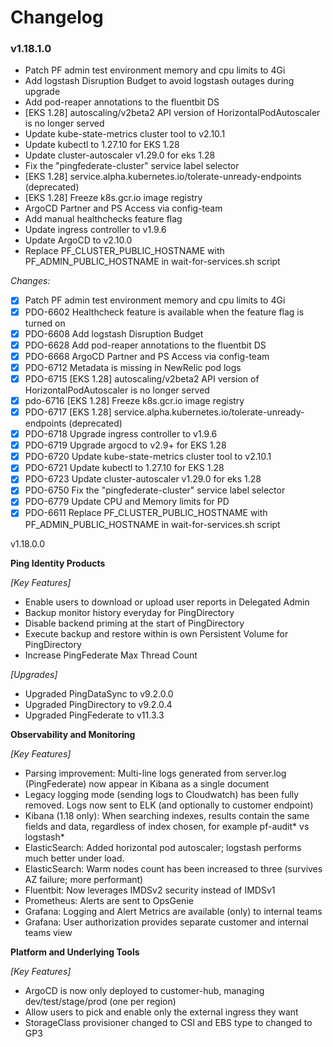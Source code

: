 # Changelog

### v1.18.1.0

- Patch PF admin test environment memory and cpu limits to 4Gi
- Add logstash Disruption Budget to avoid logstash outages during upgrade
- Add pod-reaper annotations to the fluentbit DS
- [EKS 1.28] autoscaling/v2beta2 API version of HorizontalPodAutoscaler is no longer served
- Update kube-state-metrics cluster tool to v2.10.1
- Update kubectl to 1.27.10 for EKS 1.28
- Update cluster-autoscaler v1.29.0 for eks 1.28
- Fix the "pingfederate-cluster" service label selector
- [EKS 1.28] service.alpha.kubernetes.io/tolerate-unready-endpoints (deprecated)
- [EKS 1.28]  Freeze k8s.gcr.io image registry
- ArgoCD Partner and PS Access via config-team
- Add manual healthchecks feature flag
- Update ingress controller to v1.9.6
- Update ArgoCD to v2.10.0
- Replace PF_CLUSTER_PUBLIC_HOSTNAME with PF_ADMIN_PUBLIC_HOSTNAME in wait-for-services.sh script

_Changes:_

- [X] Patch PF admin test environment memory and cpu limits to 4Gi
- [X] PDO-6602 Healthcheck feature is available when the feature flag is turned on
- [X] PDO-6608 Add logstash Disruption Budget
- [X] PDO-6628 Add pod-reaper annotations to the fluentbit DS
- [X] PDO-6668 ArgoCD Partner and PS Access via config-team
- [X] PDO-6712 Metadata is missing in NewRelic pod logs
- [X] PDO-6715 [EKS 1.28] autoscaling/v2beta2 API version of HorizontalPodAutoscaler is no longer served
- [X] pdo-6716 [EKS 1.28]  Freeze k8s.gcr.io image registry
- [X] PDO-6717 [EKS 1.28] service.alpha.kubernetes.io/tolerate-unready-endpoints (deprecated)
- [X] PDO-6718 Upgrade ingress controller to v1.9.6
- [X] PDO-6719 Upgrade argocd to v2.9+  for EKS 1.28
- [X] PDO-6720 Update kube-state-metrics cluster tool to v2.10.1
- [X] PDO-6721 Update kubectl to 1.27.10 for EKS 1.28
- [X] PDO-6723 Update cluster-autoscaler v1.29.0 for eks 1.28
- [X] PDO-6750 Fix the "pingfederate-cluster" service label selector
- [X] PDO-6779 Update CPU and Memory limits for PD
- [X] PDO-6611 Replace PF_CLUSTER_PUBLIC_HOSTNAME with PF_ADMIN_PUBLIC_HOSTNAME in wait-for-services.sh script

v1.18.0.0

**Ping Identity Products**

_[Key Features]_
- Enable users to download or upload user reports in Delegated Admin
- Backup monitor history everyday for PingDirectory
- Disable backend priming at the start of PingDirectory
- Execute backup and restore within is own Persistent Volume for PingDirectory
- Increase PingFederate Max Thread Count

_[Upgrades]_
- Upgraded PingDataSync to v9.2.0.0
- Upgraded PingDirectory to v9.2.0.4
- Upgraded PingFederate to v11.3.3

**Observability and Monitoring**

_[Key Features]_
- Parsing improvement: Multi-line logs generated from server.log (PingFederate) now appear in Kibana as a single document
- Legacy logging mode (sending logs to Cloudwatch) has been fully removed. Logs now sent to ELK (and optionally to customer endpoint)
- Kibana (1.18 only): When searching indexes, results contain the same fields and data, regardless of index chosen, for example pf-audit* vs logstash*
- ElasticSearch: Added horizontal pod autoscaler; logstash performs much better under load.
- ElasticSearch: Warm nodes count has been increased to three (survives AZ failure; more performant)
- Fluentbit: Now leverages IMDSv2 security instead of IMDSv1
- Prometheus: Alerts are sent to OpsGenie
- Grafana: Logging and Alert Metrics are available (only) to internal teams
- Grafana: User authorization provides separate customer and internal teams view

**Platform and Underlying Tools**

_[Key Features]_
- ArgoCD is now only deployed to customer-hub, managing dev/test/stage/prod (one per region)
- Allow users to pick and enable only the external ingress they want
- StorageClass provisioner changed to CSI and EBS type to changed to GP3
